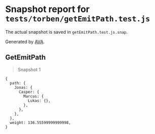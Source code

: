 # Snapshot report for `tests/torben/getEmitPath.test.js`

The actual snapshot is saved in `getEmitPath.test.js.snap`.

Generated by [AVA](https://avajs.dev).

## GetEmitPath

> Snapshot 1

    {
      path: {
        Jonas: {
          Casper: {
            Marcus: {
              Lukas: {},
            },
          },
        },
      },
      weight: 136.55599999999998,
    }
